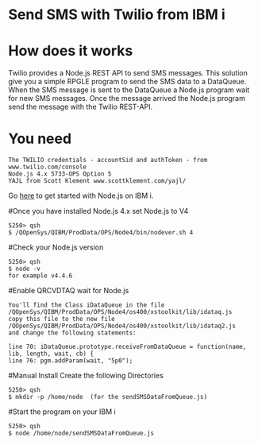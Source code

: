 # Send SMS with Twilio from IBM i

# How does it works

Twilio provides a Node.js REST API to send SMS messages. This solution give you a simple RPGLE program to send the SMS data to a DataQueue. When the SMS message is sent to the DataQueue a Node.js program wait for new SMS messages. Once the message arrived the Node.js program send the message with the Twilio REST-API.

# You need
```
The TWILIO credentials - accountSid and authToken - from www.twilio.com/console
Node.js 4.x 5733-OPS Option 5
YAJL from Scott Klement www.scottklement.com/yajl/ 
```

Go [here](https://www.ibm.com/developerworks/community/wikis/home?lang=en#!/wiki/IBM%20i%20Technology%20Updates/page/Node.js) to get started with Node.js on IBM i.

#Once you have installed Node.js 4.x set Node.js to V4

```
5250> qsh
$ /QOpenSys/QIBM/ProdData/OPS/Node4/bin/nodever.sh 4
```

#Check your Node.js version

```
5250> qsh
$ node -v
for example v4.4.6  
```

#Enable QRCVDTAQ wait for Node.js

```
You'll find the Class iDataQueue in the file /QOpenSys/QIBM/ProdData/OPS/Node4/os400/xstoolkit/lib/idataq.js
copy this file to the new file /QOpenSys/QIBM/ProdData/OPS/Node4/os400/xstoolkit/lib/idataq2.js
and change the following statements:

line 70: iDataQueue.prototype.receiveFromDataQueue = function(name, lib, length, wait, cb) {
line 76: pgm.addParam(wait, "5p0");
```
#Manual Install
Create the following Directories

```
5250> qsh
$ mkdir -p /home/node  (for the sendSMSDataFromQueue.js)
```

#Start the program on your IBM i

```
5250> qsh
$ node /home/node/sendSMSDataFromQueue.js
```
